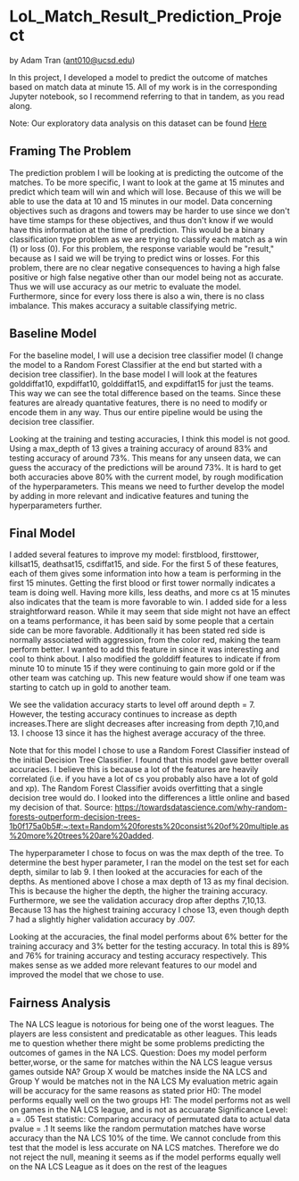 # LoL_Match_Result_Prediction_Project
by Adam Tran (ant010@ucsd.edu)

In this project, I developed a model to predict the outcome of matches based on match data at minute 15. 
All of my work is in the corresponding Jupyter notebook, so I recommend referring to that in tandem, as you read along.

Note: Our exploratory data analysis on this dataset can be found [Here](https://github.com/tranman03/LoL_LeeSin_Project.git)

## Framing The Problem
The prediction problem I will be looking at is predicting the outcome of the matches. To be more specific, I want to look at the game at 15 minutes and predict which team will win and which will lose. Because of this we will be able to use the data at 10 and 15 minutes in our model. Data concerning objectives such as dragons and towers may be harder to use since we don't have time stamps for these objectives, and thus don't know if we would have this information at the time of prediction. This would be a binary classification type problem as we are trying to classify each match as a win (1) or loss (0). For this problem, the response variable would be "result," because as I said we will be trying to predict wins or losses. For this problem, there are no clear negative consequences to having a high false positive or high false negative other than our model being not as accurate. Thus we will use accuracy as our metric to evaluate the model. Furthermore, since for every loss there is also a win, there is no class imbalance. This makes accuracy a suitable classifying metric.

## Baseline Model
For the baseline model, I will use a decision tree classifier model (I change the model to a Random Forest Classifier at the end but started with a decision tree classifier). In the base model I will look at the features golddiffat10, expdiffat10, golddiffat15, and expdiffat15 for just the teams. This way we can see the total difference based on the teams. Since these features are already quantative features, there is no need to modify or encode them in any way. Thus our entire pipeline would be using the decision tree classifier.

Looking at the training and testing accuracies, I think this model is not good. Using a max_depth of 13 gives a training accuracy of around 83% and testing accuracy of around 73%. This means for any unseen data, we can guess the accuracy of the predictions will be around 73%. It is hard to get both accuracies above 80% with the current model, by rough modification of the hyperparameters. This means we need to further develop the model by adding in more relevant and indicative features and tuning the hyperparameters further.

## Final Model
I added several features to improve my model: firstblood, firsttower, killsat15, deathsat15, csdiffat15, and side. For the first 5 of these features, each of them gives some information into how a team is performing in the first 15 minutes. Getting the first blood or first tower normally indicates a team is doing well. Having more kills, less deaths, and more cs at 15 minutes also indicates that the team is more favorable to win. I added side for a less straightforward reason. While it may seem that side might not have an effect on a teams performance, it has been said by some people that a certain side can be more favorable. Additionally it has been stated red side is normally associated with aggression, from the color red, making the team perform better. I wanted to add this feature in since it was interesting and cool to think about. I also modified the golddiff features to indicate if from minute 10 to minute 15 if they were continuing to gain more gold or if the other team was catching up. This new feature would show if one team was starting to catch up in gold to another team.

We see the validation accuracy starts to level off around depth = 7. However, the testing accuracy continues to increase as depth increases.There are slight decreases after increasing from depth 7,10,and 13. I choose 13 since it has the highest average accuracy of the three. 

Note that for this model I chose to use a Random Forest Classifier instead of the initial Decision Tree Classifier. I found that this model gave better overall accuracies. I believe this is because a lot of the features are heavily correlated (i.e. if you have a lot of cs you probably also have a lot of gold and xp). The Random Forest Classifier avoids overfitting that a single decision tree would do. I looked into the differences a little online and based my decision of that. Source: https://towardsdatascience.com/why-random-forests-outperform-decision-trees-1b0f175a0b5#:~:text=Random%20forests%20consist%20of%20multiple,as%20more%20trees%20are%20added.

The hyperparameter I chose to focus on was the max depth of the tree. To determine the best hyper parameter, I ran the model on the test set for each depth, similar to lab 9. I then looked at the accuracies for each of the depths. As mentioned above I chose a max depth of 13 as my final decision. This is because the higher the depth, the higher the training accuracy. Furthermore, we see the validation accuracy drop after depths 7,10,13. Because 13 has the highest training accuracy I chose 13, even though depth 7 had a slightly higher validation accuracy by .007.

Looking at the accuracies, the final model performs about 6% better for the training accuracy and 3% better for the testing accuracy. In total this is 89% and 76% for training accuracy and testing accuracy respectively. This makes sense as we added more relevant features to our model and improved the model that we chose to use.

## Fairness Analysis
The NA LCS league is notorious for being one of the worst leagues. The players are less consistent and predicatable as other leagues. This leads me to question whether there might be some problems predicting the outcomes of games in the NA LCS.
Question: Does my model perform better,worse, or the same for matches within the NA LCS league versus games outside NA?
Group X would be matches inside the NA LCS and Group Y would be matches not in the NA LCS
My evaluation metric again will be accuracy for the same reasons as stated prior
H0: The model performs equally well on the two groups
H1: The model performs not as well on games in the NA LCS league, and is not as accuarate
Significance Level: a = .05
Test statistic: Comparing accuracy of permutated data to actual data
pvalue = .1
It seems like the random permutation matches have worse accuracy than the NA LCS 10% of the time. We cannot conclude from this test that the model is less accurate on NA LCS matches. Therefore we do not reject the null, meaning it seems as if the model performs equally well on the NA LCS League as it does on the rest of the leagues

